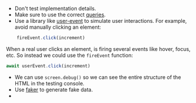 - Don't test implementation details.
- Make sure to use the correct [queries](https://testing-library.com/docs/queries/about/#priority).
- Use a library like [user-event](https://github.com/testing-library/user-event/tree/1af67066f57377c5ab758a1215711dddabad2d83) to simulate user interactions.
	For example, avoid manually clicking an element:
```js
	fireEvent.click(increment)
```

When a real user clicks an element, is firing several events like hover, focus, etc. So instead we could use the `fireEvent` function:

```js
await userEvent.click(increment)
```
- We can use `screen.debug()` so we can see the entire structure of the HTML in the testing console.
- Use [faker](https://www.npmjs.com/package/@faker-js/faker) to generate fake data.
- 